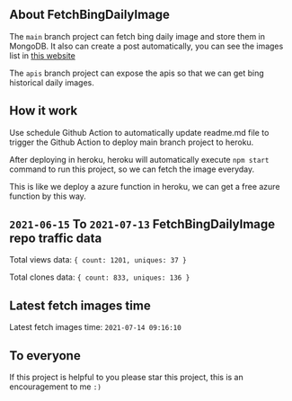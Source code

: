## About FetchBingDailyImage

The `main` branch project can fetch bing daily image and store them in MongoDB.
It also can create a post automatically, you can see the images list in [this website](https://oursalbum.netlify.app)

The `apis` branch project can expose the apis so that we can get bing historical daily images.

## How it work

Use schedule Github Action to automatically update readme.md file to trigger the Github Action to deploy main branch project to heroku.

After deploying in heroku, heroku will automatically execute `npm start` command to run this project, so we can fetch the image everyday.

This is like we deploy a azure function in heroku, we can get a free azure function by this way.

## `2021-06-15` To `2021-07-13` FetchBingDailyImage repo traffic data

Total views data: `{ count: 1201, uniques: 37 }`

Total clones data: `{ count: 833, uniques: 136 }`

## Latest fetch images time

Latest fetch images time: `2021-07-14 09:16:10`

## To everyone

If this project is helpful to you please star this project, this is an encouragement to me `:)`



